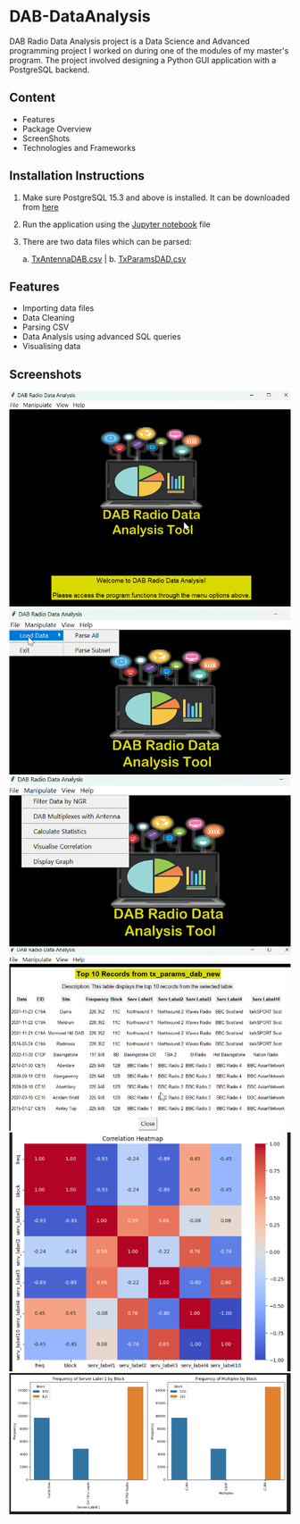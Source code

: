 # DAB-DataAnalysis
DAB Radio Data Analysis project is a Data Science and Advanced programming project I  worked on during one of the modules of my master's program.  The project involved designing a Python GUI application with a PostgreSQL backend.

## Content
- Features
- Package Overview
- ScreenShots
- Technologies and Frameworks
## Installation Instructions
1. Make sure PostgreSQL 15.3 and above is installed.  It can be downloaded from [here](https://www.enterprisedb.com/downloads/postgres-postgresql-downloads)
2. Run the application using the [Jupyter notebook](./dabRadioDataAnalysisApp.ipynb) file 
3. There are two data files which can be parsed:

    a. [TxAntennaDAB.csv](./TxAntennaDAB.csv) |  b. [TxParamsDAD.csv](./TxParamsDAB.csv)

## Features
- Importing data files
- Data Cleaning
- Parsing CSV
- Data Analysis using advanced SQL queries
- Visualising data

## Screenshots
![Main interface](./screenshots/mainUi1.png)
![Parse Menu](./screenshots/parseMenu.png)
![Data Manipulation Menu](./screenshots/datamanipulationMenu.png)
![Top 10 Parsed Records](./screenshots/top_10_records.png)
![Correlation Heat Map](./screenshots/correlationHeatMap.png)
![Frequency Visualisation](./screenshots/frequency_visualisation.png)